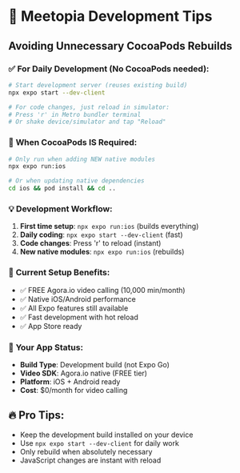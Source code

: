 # 🚀 Meetopia Development Tips

## Avoiding Unnecessary CocoaPods Rebuilds

### ✅ **For Daily Development (No CocoaPods needed):**
```bash
# Start development server (reuses existing build)
npx expo start --dev-client

# For code changes, just reload in simulator:
# Press 'r' in Metro bundler terminal
# Or shake device/simulator and tap "Reload"
```

### 🔄 **When CocoaPods IS Required:**
```bash
# Only run when adding NEW native modules
npx expo run:ios

# Or when updating native dependencies
cd ios && pod install && cd ..
```

### 💡 **Development Workflow:**
1. **First time setup**: `npx expo run:ios` (builds everything)
2. **Daily coding**: `npx expo start --dev-client` (fast)
3. **Code changes**: Press 'r' to reload (instant)
4. **New native modules**: `npx expo run:ios` (rebuilds)

### 🎯 **Current Setup Benefits:**
- ✅ FREE Agora.io video calling (10,000 min/month)
- ✅ Native iOS/Android performance
- ✅ All Expo features still available
- ✅ Fast development with hot reload
- ✅ App Store ready

### 📱 **Your App Status:**
- **Build Type**: Development build (not Expo Go)
- **Video SDK**: Agora.io native (FREE tier)
- **Platform**: iOS + Android ready
- **Cost**: $0/month for video calling

## 🔥 **Pro Tips:**
- Keep the development build installed on your device
- Use `npx expo start --dev-client` for daily work
- Only rebuild when absolutely necessary
- JavaScript changes are instant with reload 